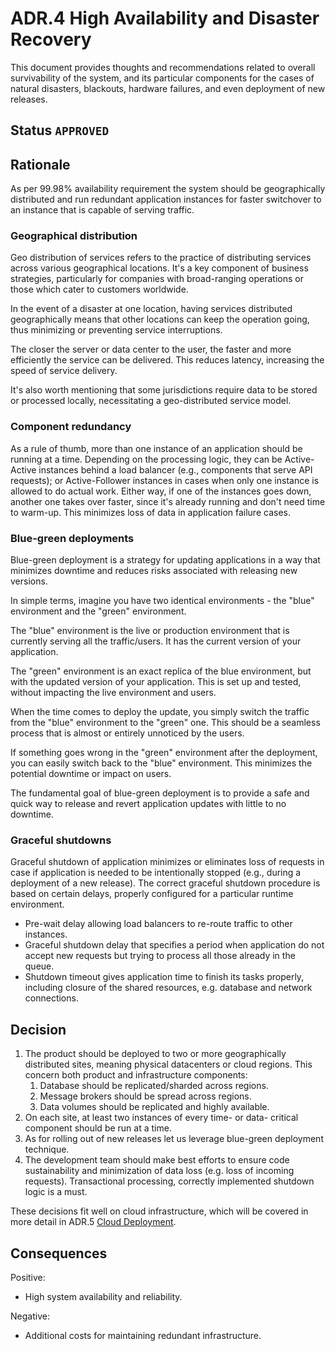 # ADR.4 High Availability and Disaster Recovery

This document provides thoughts and recommendations related to overall survivability of the system, and its particular
components for the cases of natural disasters, blackouts, hardware failures, and even deployment of new releases.

## Status `APPROVED`

## Rationale

As per 99.98% availability requirement the system should be geographically distributed and run redundant application
instances for faster switchover to an instance that is capable of serving traffic.

### Geographical distribution

Geo distribution of services refers to the practice of distributing services across various geographical locations. It's
a key component of business strategies, particularly for companies with broad-ranging operations or those which cater to
customers worldwide.

In the event of a disaster at one location, having services distributed geographically means that other locations can
keep the operation going, thus minimizing or preventing service interruptions.

The closer the server or data center to the user, the faster and more efficiently the service can be delivered. This
reduces latency, increasing the speed of service delivery.

It's also worth mentioning that some jurisdictions require data to be stored or processed locally, necessitating a
geo-distributed service model.

### Component redundancy

As a rule of thumb, more than one instance of an application should be running at a time. Depending on the processing
logic, they can be Active-Active instances behind a load balancer (e.g., components that serve API requests); or
Active-Follower instances in cases when only one instance is allowed to do actual work. Either way, if one of the
instances goes down, another one takes over faster, since it's already running and don't need time to warm-up. This
minimizes loss of data in application failure cases.

### Blue-green deployments

Blue-green deployment is a strategy for updating applications in a way that minimizes downtime and reduces risks
associated with releasing new versions.

In simple terms, imagine you have two identical environments - the "blue" environment and the "green" environment.

The "blue" environment is the live or production environment that is currently serving all the traffic/users. It has
the current version of your application.

The "green" environment is an exact replica of the blue environment, but with the updated version of your application.
This is set up and tested, without impacting the live environment and users.

When the time comes to deploy the update, you simply switch the traffic from the "blue" environment to the "green" one.
This should be a seamless process that is almost or entirely unnoticed by the users.

If something goes wrong in the "green" environment after the deployment, you can easily switch back to the "blue"
environment. This minimizes the potential downtime or impact on users.

The fundamental goal of blue-green deployment is to provide a safe and quick way to release and revert application
updates with little to no downtime.

### Graceful shutdowns

Graceful shutdown of application minimizes or eliminates loss of requests in case if application is needed to be
intentionally stopped (e.g., during a deployment of a new release). The correct graceful shutdown procedure is based
on certain delays, properly configured for a particular runtime environment.

* Pre-wait delay allowing load balancers to re-route traffic to other instances.
* Graceful shutdown delay that specifies a period when application do not accept new requests but trying to process
  all those already in the queue.
* Shutdown timeout gives application time to finish its tasks properly, including closure of the shared resources,
  e.g. database and network connections.

## Decision

1. The product should be deployed to two or more geographically distributed sites, meaning physical datacenters or
   cloud regions. This concern both product and infrastructure components:
    1. Database should be replicated/sharded across regions.
    2. Message brokers should be spread across regions.
    3. Data volumes should be replicated and highly available.
2. On each site, at least two instances of every time- or data- critical component should be run at a time.
3. As for rolling out of new releases let us leverage blue-green deployment technique.
4. The development team should make best efforts to ensure code sustainability and minimization of data loss (e.g.
   loss of incoming requests). Transactional processing, correctly implemented shutdown logic is a must.

These decisions fit well on cloud infrastructure, which will be covered in more detail in
ADR.5 [Cloud Deployment](cloud-deployment.md).

## Consequences

Positive:

* High system availability and reliability.

Negative:

* Additional costs for maintaining redundant infrastructure.